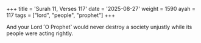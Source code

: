 +++
title = 'Surah 11, Verses 117'
date = '2025-08-27'
weight = 1590
ayah = 117
tags = ["lord", "people", "prophet"]
+++

And your Lord ˹O Prophet˺ would never destroy a society unjustly while its people were acting rightly.